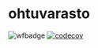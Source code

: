 # ohtuvarasto
![wfbadge](https://github.com/kanuuna1/ohtuvarasto//workflows/CI/badge.svg)
[![codecov](https://codecov.io/gh/kanuuna1/ohtuvarasto/graph/badge.svg?token=Y7DRWX75QG)](https://codecov.io/gh/kanuuna1/ohtuvarasto)
